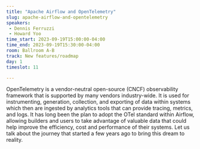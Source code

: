```yaml
---
title: "Apache Airflow and OpenTelemetry"
slug: apache-airflow-and-opentelemetry
speakers:
 - Dennis Ferruzzi
 - Howard Yoo
time_start: 2023-09-19T15:00:00-04:00
time_end: 2023-09-19T15:30:00-04:00
room: Ballroom A-B
track: New features/roadmap
day: 1
timeslot: 11

---
```


OpenTelemetry is a vendor-neutral open-source (CNCF) observability framework that is supported by many vendors industry-wide. It is used for instrumenting, generation, collection, and exporting of data within systems which then are ingested by analytics tools that can provide tracing, metrics, and logs. It has long been the plan to adopt the OTel standard within Airflow, allowing builders and users to take advantage of valuable data that could help improve the efficiency, cost and performance of their systems. Let us talk about the journey that started a few years ago to bring this dream to reality.